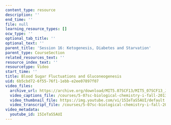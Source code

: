 ```yaml
---
content_type: resource
description: ''
end_time: ''
file: null
learning_resource_types: []
ocw_type: ''
optional_tab_title: ''
optional_text: ''
parent_title: 'Session 16: Ketogenesis, Diabetes and Starvation'
parent_type: CourseSection
related_resources_text: ''
resource_index_text: ''
resourcetype: Video
start_time: ''
title: Blood Sugar Fluctuations and Gluconeogenesis
uid: 6b5cbd72-6f55-76f1-1ebb-e2ee07897f07
video_files:
  archive_url: https://archive.org/download/MIT5.07SCF13/MIT5_07SCF13_JE-Ses16_bonus_2_300k.mp4
  video_captions_file: /courses/5-07sc-biological-chemistry-i-fall-2013/9d1e9775bbac5d13b631c47df43068bd_15IeTaS5AUI.vtt
  video_thumbnail_file: https://img.youtube.com/vi/15IeTaS5AUI/default.jpg
  video_transcript_file: /courses/5-07sc-biological-chemistry-i-fall-2013/dddfe1f68a43a9ed8c5a10ed02541119_15IeTaS5AUI.pdf
video_metadata:
  youtube_id: 15IeTaS5AUI
---
```

